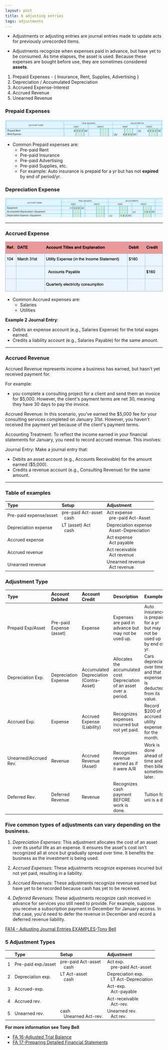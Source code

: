 ```yaml
---
layout: post
title: 6 adjusting entries
tags: adjustments
---
```


- Adjustments or adjusting entries are journal entries made to update acts for previously unrecorded items.     

- Adjustments recognize when expenses paid in advance, but have yet to be consumed. As time elapses, the asset is used. Because these expenses are bought before use, they are sometimes considered **assets**.  

1. Prepaid Expenses - { Insurance, Rent, Supplies, Advertising }  
1. Depreciation / Accumulated Depreciation   
1. Accrueed Expense-Interest   
1. Accrued Revenue   
1. Unearned Revenue   
  
### Prepaid Expenses 
   
![Pre-paid rent example](/assets/mc-graw-accounting-course/images/pre.paid.example.png)


- Common Prepaid expenses are:
  - Pre-paid Rent
  - Pre-paid Insurance
  - Pre-paid Advertising
  - Pre-paid Supplies, etc.
  - For example: Auto insurance is prepaid for a yr but has not **expired** by end of period/yr.


### Depreciation Expense

![depreciation adjustment example](/assets/mc-graw-accounting-course/images/depreciation.example.png)

---

### Accrued Expense 

![](/assets/misc/accrued.expense.example.png)

- Common Accrued expenses are:
  - Salaries
  - Utilities

**Example 2 Journal Entry**:
- Debits an expense account (e.g., Salaries Expense) for the total wages earned.
- Credits a liability account (e.g., Salaries Payable) for the same amount.

---

### Accrued Revenue

Accrued Revenue represents income a business has earned, but hasn't yet received payment for. 

For example:

- you complete a consulting project for a client and send them an invoice for $5,000. However, the client's payment terms are net 30, meaning they have 30 days to pay the invoice.

Accrued Revenue: In this scenario, you've earned the $5,000 fee for your consulting services completed on January 31st. However, you haven't received the payment yet because of the client's payment terms.

Accounting Treatment: To reflect the income earned in your financial statements for January, you need to record accrued revenue. This involves:

Journal Entry: Make a journal entry that:
- Debits an asset account (e.g., Accounts Receivable) for the amount earned ($5,000).
- Credits a revenue account (e.g., Consulting Revenue) for the same amount.




---

### Table of examples

| Type | Setup | Adjustment |
|:-----|:------|:-----------|
| Pre-paid expense/asset | pre-paid Act-asset<br>&nbsp;&nbsp;cash| Act expense<br>&nbsp;&nbsp;pre-paid Act-Asset|
| Depreciation expense | LT (asset) Act<br>&nbsp;&nbsp;cash| Depreciation expense<br>&nbsp;&nbsp;Asset-Depreciation|
| Accrued expense | | Act expense<br>&nbsp;&nbsp;Act payable|
| Accrued revenue | | Act receivable<br>&nbsp;&nbsp;Act revenue|
| Unearned revenue | | Unearned revenue<br>&nbsp;&nbsp;Act revenue|

### Adjustment Type

| Type | Account Debited | Account Credit | Description | Example |
|:-----|:----------------|:-----------------|:------------|:--------|
| Prepaid Exp/Asset | Pre-paid Expense (asset) | Expense | Expenses are paid in advance but may not be used up. | Auto insurance is prepaid for a yr but may not be used up by end of yr. |
| Depreciation Exp. | Depreciation Expense | Accumulated Depreciation<br>(Contra-Asset) | Allocates the accumulated cost Depreciation of an asset over a period. | Cars depreciate over time and that expense is deducted from its value. |
| Accrued Exp. | Expense | Accrued Expense (Liability) | Recognizes expenses incurred but not yet paid. | Record $200 of accrued utility expense for the month. |
| Unearned/Accrued Rev. | Revenue | Accrued Revenue (Asset) | Recognizes revenue earned as if it were A/R | Work is done ahead of time and then billed sometime later. |
| Deferred Rev. | Deferred Revenue | Revenue | Recognizes cash payment BEFORE work is done. | Tuition for uni is a de |


### Five common types of adjustments can vary depending on the business. 

1. *Depreciation Expenses*: This adjustment allocates the cost of an asset over its useful life as an expense. It ensures the asset's cost isn't recognized all at once but gradually spread over time. It benefits the business as the investment is being used.

1. *Accrued Expenses*: These adjustments recognize expenses incurred but not yet paid, resulting in a liability. 

1. *Accrued Revenues*: These adjustments recognize revenue earned but have yet to be recorded because cash has yet to be received. 

1. *Deferred Revenues*: These adjustments recognize cash received in advance for services you still need to provide. For example, suppose you receive a subscription payment in December for January access. In that case, you'd need to defer the revenue in December and record a deferred revenue liability.


[FA14 - Adjusting Journal Entries EXAMPLES-Tony Bell](https://www.youtube.com/watch?v=gkqoIqeiCsU)


### 5 Adjustment Types

|| Type | Setup | Adjustment |
|-|:-----|:------|:-----------|
|1| Pre-paid exp./asset | pre-paid Act-asset<br>&nbsp;&nbsp;&nbsp;cash| Act exp.<br>&nbsp;&nbsp;&nbsp;pre-paid Act-asset|
|2| Depreciation exp. | LT Act-asset<br>&nbsp;&nbsp;&nbsp;cash| Depreciation exp.<br>&nbsp;&nbsp;&nbsp;LT Act-Depreciation|
|3| Accrued-exp. | | Act-exp.<br>&nbsp;&nbsp;&nbsp;Act-payable|
|4| Accrued rev. | | Act-receivable<br>&nbsp;&nbsp;&nbsp;Act-rev.|
|5| Unearned rev. |cash<br>&nbsp;&nbsp;&nbsp;Unearned Act-rev. | Unearned rev.<br>&nbsp;&nbsp;&nbsp;Act rev.|


**For more information see Tony Bell**   
- [FA 16-Adjusted Trial Balance](https://www.youtube.com/watch?v=TKpabpcjk14)  
- [FA 17-Preparing Detailed Financial Statements](https://www.youtube.com/watch?v=NT5zaYuEyuk)  


